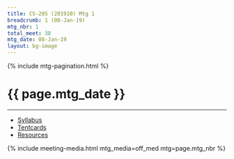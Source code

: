 ```yaml
---
title: CS-205 (201910) Mtg 1
breadcrumb: 1 (08-Jan-19)
mtg_nbr: 1
total_meet: 38
mtg_date: 08-Jan-19
layout: bg-image
---
```

{% include mtg-pagination.html %}
<h1 class="text-center">{{ page.mtg_date }}</h1>
<hr />

* [Syllabus](/assets/teaching/pdf/CS-205-2019_syllabus.pdf)
* [Tentcards](/assets/teaching/pdf/CS-205-2019_syllabus.pdf)
* [Resources](/teaching/CS-205/resources/)

{% include meeting-media.html mtg_media=off_med mtg=page.mtg_nbr %}
